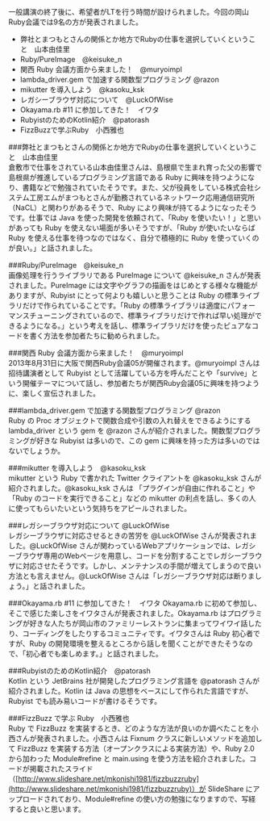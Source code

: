 一般講演の終了後に、希望者がLTを行う時間が設けられました。今回の岡山Ruby会議では9名の方が発表されました。

- 弊社とまつもとさんの関係とか地方でRubyの仕事を選択していくということ　山本由佳里  
- Ruby/PureImage　@keisuke_n  
- 関西 Ruby 会議方面から来ました！　@muryoimpl  
- lambda_driver.gem で加速する関数型プログラミング  @razon  
- mikutter を導入しよう　@kasoku_ksk  
- レガシーブラウザ対応について　@LuckOfWise  
- Okayama.rb #11 に参加してきた！　イワタ  
- RubyistのためのKotlin紹介　@patorash  
- FizzBuzzで学ぶRuby　小西雅也

###弊社とまつもとさんの関係とか地方でRubyの仕事を選択していくということ　山本由佳里  
倉敷市で仕事をされている山本由佳里さんは、島根県で生まれ育った父の影響で島根県が推進しているプログラミング言語である Ruby に興味を持つようになり、書籍などで勉強されていたそうです。また、父が役員をしている株式会社システム工房エムがまつもとさんが勤務されているネットワーク応用通信研究所（NaCL）と関わりがあるそうで、Ruby により興味が持てるようになったそうです。仕事では Java を使った開発を依頼されて、「Ruby を使いたい！」と思いがあっても Ruby を使えない場面が多いそうですが、「Ruby が使いたいならば Ruby を使える仕事を待つなのではなく、自分で積極的に Ruby を使っていくのが良い。」と話されました。

###Ruby/PureImage　@keisuke_n  
画像処理を行うライブラリである PureImage について @keisuke_n さんが発表されました。PureImage には文字やグラフの描画をはじめとする様々な機能がありますが、Rubyist にとって何よりも嬉しいと思うことは Ruby の標準ライブラリだけで作られていることです。「Ruby の標準ライブラリは適度にパフォーマンスチューニングされているので、標準ライブラリだけで作れば早い処理ができるようになる。」という考えを話し、標準ライブラリだけを使ったピュアなコードを書く方法を参加者たちに勧められました。

###関西 Ruby 会議方面から来ました！　@muryoimpl  
2013年8月31日に大阪で関西Ruby会議05が開催されます。@muryoimpl さんは招待講演者として Rubyist として活躍している方を呼んだことや「survive」という開催テーマについて話し、参加者たちが関西Ruby会議05に興味を持つように、楽しく宣伝されました。

###lambda_driver.gem で加速する関数型プログラミング  @razon  
Ruby の Proc オブジェクトで関数合成や引数の入れ替えをできるようにする lambda_driver という gem を @razon さんが紹介されました。関数型プログラミングが好きな Rubyist は多いので、この gem に興味を持った方は多いのではないでしょうか。

###mikutter を導入しよう　@kasoku_ksk  
mikutter という Ruby で書かれた Twitter クライアントを @kasoku_ksk さんが紹介されました。@kasoku_ksk さんは 「プラグインが自由に作れること」や「Ruby のコードを実行できること」などの mikutter の利点を話し、多くの人に使ってもらいたいという気持ちをアピールされました。

###レガシーブラウザ対応について @LuckOfWise  
レガシーブラウザに対応させるときの苦労を @LuckOfWise さんが発表されました。@LuckOfWise さんが関わっているWebアプリケーションでは、レガシーブラウザ専用のWebページを用意し、コードを分割することでレガシーブラウザに対応させたそうです。しかし、メンテナンスの手間が増えてしまうので良い方法とも言えません。@LuckOfWise さんは「レガシーブラウザ対応は断りましょう。」と話されました。

###Okayama.rb #11 に参加してきた！　イワタ
Okayama.rb に初めて参加し、そこで感じた楽しさをイワタさんが発表されました。Okayama.rb はプログラミングが好きな人たちが岡山市のファミリーレストランに集まってワイワイ話したり、コーディングをしたりするコミュニティです。イワタさんは Ruby 初心者ですが、Ruby の開発環境を整えるところから話しを聞くことができたそうなので、「初心者でも楽しめます。」と話されました。

###RubyistのためのKotlin紹介　@patorash  
Kotlin という JetBrains 社が開発したプログラミング言語を @patorash さんが紹介されました。Kotlin は Java の思想をベースにして作られた言語ですが、Rubyist でも読み易いコードが書けるそうです。

###FizzBuzz で学ぶ Ruby　小西雅也  
Ruby で FizzBuzz を実装するとき、どのような方法が良いのか調べたことを小西さんが発表されました。小西さんは Fixnum クラスに新しいメソッドを追加して FizzBuzz を実装する方法（オープンクラスによる実装方法）や、Ruby 2.0 から加わった Module#refine と main.using を使う方法を紹介されました。コードが掲載されたスライド（[http://www.slideshare.net/mkonishi1981/fizzbuzzruby](http://www.slideshare.net/mkonishi1981/fizzbuzzruby)）が SlideShare にアップロードされており、Module#refine の使い方の勉強になりますので、写経すると良いと思います。
